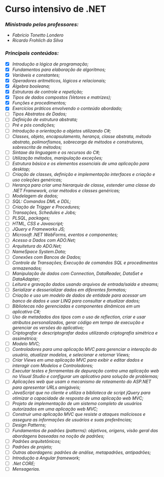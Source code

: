 # Curso intensivo de .NET

### *Ministrado pelos professores:*

- *Fabrício Tonetto Londero*
- *Ricardo Frohlich da Silva*



### *Principais conteúdos:* 

- [x] *Introdução a lógica de programação;*     
- [x] *Fundamentos para elaboração de algoritmos;* 
- [x] *Variáveis e constantes;*     
- [x] *Operadores aritméticos, lógicos e relacionais;* 
- [x] *Álgebra booleana;*     
- [x] *Estruturas de controle e repetição;* 
- [x] *Tipos de dados compostos (Vetores e  matrizes);* 
- [x] *Funções e procedimentos;* 
- [x] *Exercícios práticos envolvendo o conteúdo abordado;* 
- [ ] *Tipos Abstratos de Dados;* 
- [ ] *Definição de estrutura abstrata;* 
- [ ] *Pré e pós condições;* 
- [ ] *Introdução a orientação a objetos utilizando C#;* 
- [ ] *Classes, objeto, encapsulamento, herança, classe abstrata, método abstrato, polimorfismos, sobrecarga de métodos e construtores, sobrescrita de métodos;* 
- [ ] *Sintaxe da linguagem e os recursos do C#;* 
- [ ] *Utilização métodos, manipulação exceções;* 
- [ ] *Estrutura básica e os elementos essenciais de uma aplicação para desktop;* 
- [ ] *Criação de classes, definição e implementação interfaces e criação e uso coleções genéricas;* 
- [ ] *Herança para criar uma hierarquia de classe, estender uma classe do .NET Framework, criar métodos  e classes genéricas;* 
- [ ] *Modelagem de dados;* 
- [ ] *SQL: Comandos DML e DDL;* 
- [ ] *Criação de Trigger e Procedures;* 
- [ ] *Transações, Schedules e Jobs;* 
- [ ] *PLSQL, packages;*     
- [ ] *HTML, CSS e Javascript;* 
- [ ] *JQuery e Frameworks JS;* 
- [ ] *Microsoft .NET WebForms,  eventos e componentes;* 
- [ ] *Acesso a Dados com ADO.Net;* 
- [ ] *Arquitetura do ADO.Net;*  
- [ ] *NameSpace System.Data;* 
- [ ] *Conexões com Bancos de Dados;* 
- [ ] *Controle de Transações; Execução de comandos SQL e procedimentos armazenados;*     
- [ ] *Manipulação de dados com Connection, DataReader, DataSet e DataAdapter;*     
- [ ] *Leitura e gravação dados usando arquivos de entrada/saída e streams;*     
- [ ] *Serializar e desserializar dados em diferentes formatos;* 
- [ ] *Criação e uso um modelo de dados de entidade para acessar um banco de dados e usar LINQ para consultar e atualizar dados;* 
- [ ] *Bibliotecas não gerenciadas e  componentes dinâmicos em um aplicativo C#;* 
- [ ] *Uso de metadados dos tipos com o uso de reflection, criar e usar atributos personalizados, gerar código em tempo de execução e gerenciar as versões do aplicativo;* 
- [ ] *Criptografar e  descriptografar dados utilizando criptografia simétrica e assimétrica;*     
- [ ] *Modelo MVC;* 
- [ ] *Controladores para uma aplicação MVC para gerenciar a interação do usuário, atualizar modelos, e selecionar e retornar Views;*     
- [ ] *Criar Views em uma aplicação MVC para exibir e editar dados e interagir com Modelos e Controladores;* 
- [ ] *Executar testes e ferramentas de depuração contra  uma aplicação web no Visual Studio e configurar um aplicativo para solução de problemas;* 
- [ ] *Aplicações web que usam o mecanismo de roteamento do ASP.NET para apresentar URLs amigáveis;* 
- [ ] *JavaScript que no cliente e utiliza a biblioteca de script jQuery para otimizar a capacidade de resposta de uma aplicação web MVC;* 
- [ ] *Projeto de implementação de um sistema completo de usuários autorizados em uma aplicação web MVC;* 
- [ ] *Construir uma aplicação MVC que resiste a ataques maliciosos e assegura as informações de usuários e  suas preferências;* 
- [ ] *Design Patterns;* 
- [ ] *Fundamentos de padrões (patterns):  objetivos, origens, visão geral das abordagens baseadas na noção de padrões;* 
- [ ] *Padrões arquitetônicos;* 
- [ ] *Padrões de projeto;* 
- [ ] *Outras abordagens:  padrões de análise, metapadrões, antipadrões;* 
- [ ] *Introdução a Angular framework;*
- [ ] *.Net CORE;*
- [ ] *Mensagerias.*